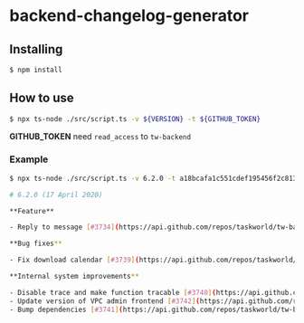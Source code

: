 # backend-changelog-generator

## Installing

```bash
$ npm install
```

## How to use

```bash
$ npx ts-node ./src/script.ts -v ${VERSION} -t ${GITHUB_TOKEN}
```

**GITHUB_TOKEN** need `read_access` to `tw-backend`

### Example

```bash
$ npx ts-node ./src/script.ts -v 6.2.0 -t a18bcafa1c551cdef195456f2c8130cb1ec999

# 6.2.0 (17 April 2020)

**Feature**

- Reply to message [#3734](https://api.github.com/repos/taskworld/tw-backend/pulls/3734)

**Bug fixes**

- Fix download calendar [#3739](https://api.github.com/repos/taskworld/tw-backend/pulls/3739)

**Internal system improvements**

- Disable trace and make function tracable [#3740](https://api.github.com/repos/taskworld/tw-backend/pulls/3740)
- Update version of VPC admin frontend [#3742](https://api.github.com/repos/taskworld/tw-backend/pulls/3742)
- Bump dependencies [#3741](https://api.github.com/repos/taskworld/tw-backend/pulls/3741)
```

##
